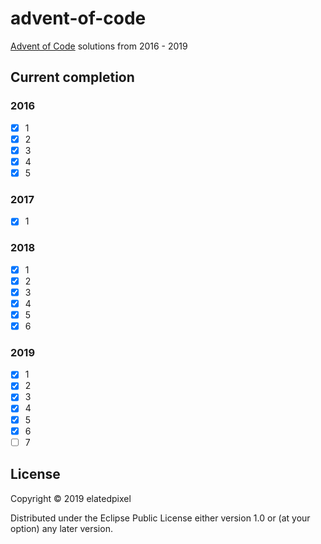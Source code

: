 # advent-of-code

[Advent of Code](https://adventofcode.com/) solutions from 2016 - 2019

## Current completion

### 2016
- [x] 1
- [x] 2
- [x] 3
- [x] 4
- [x] 5

### 2017
- [x] 1

### 2018
- [x] 1
- [x] 2
- [x] 3
- [x] 4
- [x] 5
- [x] 6

### 2019
- [x] 1
- [x] 2
- [x] 3
- [x] 4
- [x] 5
- [x] 6
- [ ] 7

## License

Copyright © 2019 elatedpixel

Distributed under the Eclipse Public License either version 1.0 or (at
your option) any later version.
